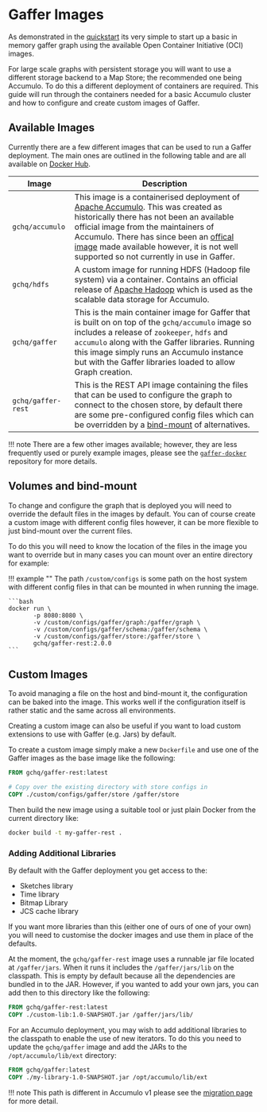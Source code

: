 # Gaffer Images

As demonstrated in the [quickstart](../quickstart.md) its very simple to start
up a basic in memory gaffer graph using the available Open Container Initiative
(OCI) images.

For large scale graphs with persistent storage you will want to use a different
storage backend to a Map Store; the recommended one being Accumulo. To do this a
different deployment of containers are required. This guide will run through the
containers needed for a basic Accumulo cluster and how to configure and create
custom images of Gaffer.

## Available Images

Currently there are a few different images that can be used to run a Gaffer
deployment. The main ones are outlined in the following table and are all
available on [Docker Hub](https://hub.docker.com/u/gchq).

| Image | Description |
| ----- | ----------- |
| `gchq/accumulo` | This image is a containerised deployment of [Apache Accumulo](https://accumulo.apache.org/). This was created as historically there has not been an available official image from the maintainers of Accumulo. There has since been an [offical image](https://github.com/apache/accumulo-docker) made available however, it is not well supported so not currently in use in Gaffer. |
| `gchq/hdfs` | A custom image for running HDFS (Hadoop file system) via a container. Contains an official release of [Apache Hadoop](https://hadoop.apache.org/) which is used as the scalable data storage for Accumulo. |
| `gchq/gaffer` | This is the main container image for Gaffer that is built on on top of the `gchq/accumulo` image so includes a release of `zookeeper`, `hdfs` and `accumulo` along with the Gaffer libraries. Running this image simply runs an Accumulo instance but with the Gaffer libraries loaded to allow Graph creation. |
| `gchq/gaffer-rest` | This is the REST API image containing the files that can be used to configure the graph to connect to the chosen store, by default there are some pre-configured config files which can be overridden by a [bind-mount](#volumes-and-bind-mount) of alternatives. |

!!! note
    There are a few other images available; however, they are less frequently
    used or purely example images, please see the [`gaffer-docker`](https://github.com/gchq/gaffer-docker/tree/develop/docker)
    repository for more details.

## Volumes and bind-mount

To change and configure the graph that is deployed you will need to override
the default files in the images by default. You can of course create a custom
image with different config files however, it can be more flexible to just
bind-mount over the current files.

To do this you will need to know the location of the files in the image you
want to override but in many cases you can mount over an entire directory
for example:

!!! example ""
    The path `/custom/configs` is some path on the host system with different
    config files in that can be mounted in when running the image.

    ```bash
    docker run \
           -p 8080:8080 \
           -v /custom/configs/gaffer/graph:/gaffer/graph \
           -v /custom/configs/gaffer/schema:/gaffer/schema \
           -v /custom/configs/gaffer/store:/gaffer/store \
           gchq/gaffer-rest:2.0.0
    ```

## Custom Images

To avoid managing a file on the host and bind-mount it, the configuration can be
baked into the image. This works well if the configuration itself is rather
static and the same across all environments.

Creating a custom image can also be useful if you want to load custom extensions
to use with Gaffer (e.g. Jars) by default.

To create a custom image simply make a new `Dockerfile` and use one of the Gaffer
images as the base image like the following:

```dockerfile
FROM gchq/gaffer-rest:latest

# Copy over the existing directory with store configs in
COPY ./custom/configs/gaffer/store /gaffer/store
```

Then build the new image using a suitable tool or just plain Docker from the
current directory like:

```bash
docker build -t my-gaffer-rest .
```

### Adding Additional Libraries

By default with the Gaffer deployment you get access to the:

- Sketches library
- Time library
- Bitmap Library
- JCS cache library

If you want more libraries than this (either one of ours of one of your own) you
will need to customise the docker images and use them in place of the defaults.

At the moment, the `gchq/gaffer-rest` image uses a runnable jar file located at
`/gaffer/jars`. When it runs it includes the `/gaffer/jars/lib` on the
classpath. This is empty by default because all the dependencies are
bundled in to the JAR. However, if you wanted to add your own jars, you can add
then to this directory like the following:

```dockerfile
FROM gchq/gaffer-rest:latest
COPY ./custom-lib:1.0-SNAPSHOT.jar /gaffer/jars/lib/
```

For an Accumulo deployment, you may wish to add additional libraries to the
classpath to enable the use of new iterators. To do this you need to update the
`gchq/gaffer` image and add the JARs to the `/opt/accumulo/lib/ext` directory:

```dockerfile
FROM gchq/gaffer:latest
COPY ./my-library-1.0-SNAPSHOT.jar /opt/accumulo/lib/ext
```

!!! note
    This path is different in Accumulo v1 please see the [migration page](../../../change-notes/migrating-from-v1-to-v2/accumulo-migration.md)
    for more detail.
